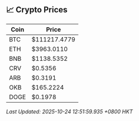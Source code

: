 ## 📈 Crypto Prices

| Coin | Price |
| ---- | ----- |
| BTC | $111217.4779 |
| ETH | $3963.0110 |
| BNB | $1138.5352 |
| CRV | $0.5356 |
| ARB | $0.3191 |
| OKB | $165.2224 |
| DOGE | $0.1978 |

_Last Updated: 2025-10-24 12:51:59.935 +0800 HKT_